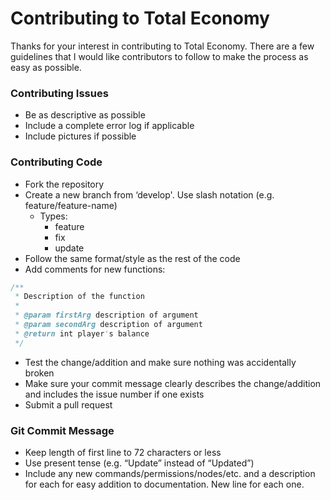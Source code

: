 # Contributing to Total Economy
Thanks for your interest in contributing to Total Economy. There are a few guidelines that I would like contributors to follow to make the process as easy as possible.

### Contributing Issues
* Be as descriptive as possible
* Include a complete error log if applicable
* Include pictures if possible

### Contributing Code
* Fork the repository
* Create a new branch from ‘develop'. Use slash notation (e.g. feature/feature-name)
    * Types:
        * feature
        * fix
        * update
* Follow the same format/style as the rest of the code
* Add comments for new functions:
``` java
/**
 * Description of the function
 *
 * @param firstArg description of argument
 * @param secondArg description of argument
 * @return int player's balance
 */
```
* Test the change/addition and make sure nothing was accidentally broken
* Make sure your commit message clearly describes the change/addition and includes the issue number if one exists
* Submit a pull request

### Git Commit Message
* Keep length of first line to 72 characters or less
* Use present tense (e.g. “Update” instead of “Updated”)
* Include any new commands/permissions/nodes/etc. and a description for each for easy addition to documentation. New line for each one.
